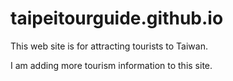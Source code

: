 # taipeitourguide.github.io

This web site is for attracting tourists to Taiwan.

I am adding more tourism information to this site.
